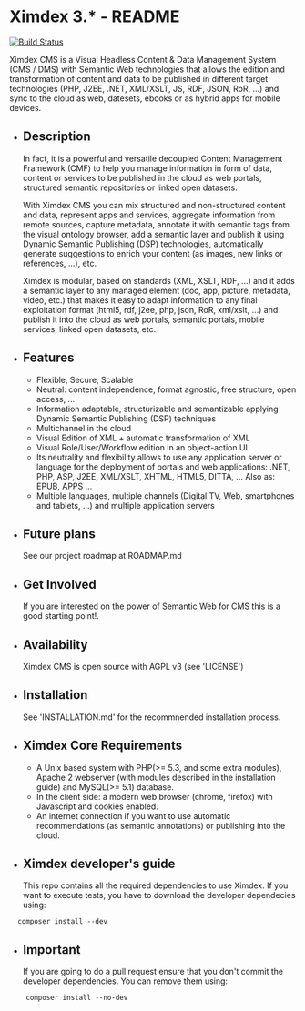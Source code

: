 


# Ximdex 3.* - README

<a href="https://travis-ci.org/XIMDEX/ximdex"><img src="https://travis-ci.org/XIMDEX/ximdex.svg?branch=develop" alt="Build Status"/></a>

Ximdex CMS is a Visual Headless Content & Data Management System (CMS / DMS) with Semantic Web technologies that allows the edition and transformation of content and data to be published in different target technologies (PHP, J2EE, .NET, XML/XSLT, JS, RDF, JSON, RoR, ...) and sync to the cloud as web, datesets, ebooks or as hybrid apps for mobile devices.

* Description
  -----------

  In fact, it is a powerful and versatile decoupled Content Management Framework (CMF) to help you manage information in form of data, content or services to be published in the cloud as web portals, structured semantic repositories or linked open datasets.

  With Ximdex CMS you can mix structured and non-structured content and data, represent apps and services, aggregate information from remote sources, capture metadata, annotate it with semantic tags from the visual ontology browser, add a semantic layer and publish it using Dynamic Semantic Publishing (DSP) technologies, automatically generate suggestions to enrich your content (as images, new links or references, ...), etc.

  Ximdex is modular, based on standards (XML, XSLT, RDF, ...) and it adds a semantic layer to any managed element (doc, app, picture, metadata, video, etc.) that makes it easy to adapt information to any final exploitation format (html5, rdf, j2ee, php, json, RoR, xml/xslt, …) and publish it into the cloud as web portals, semantic portals, mobile services, linked open datasets, etc.

* Features
  --------

  - Flexible, Secure, Scalable
  - Neutral: content independence, format agnostic, free structure, open access, ...
  - Information adaptable, structurizable and semantizable applying Dynamic Semantic Publishing (DSP) techniques
  - Multichannel in the cloud
  - Visual Edition of XML + automatic transformation of XML
  - Visual Role/User/Workflow edition in an object-action UI
  - Its neutrality and flexibility allows to use any application server or language for the deployment of portals and web applications: .NET, PHP, ASP, J2EE, XML/XSLT, XHTML, HTML5, DITTA, ... Also as: EPUB, APPS ...
  - Multiple languages, multiple channels (Digital TV, Web, smartphones and tablets, ...) and multiple application servers


* Future plans
  ------------
  See our project roadmap at ROADMAP.md


* Get Involved
  ------------
  If you are interested on the power of Semantic Web for CMS this is a good starting point!.


* Availability
  ------------
  Ximdex CMS is open source with AGPL v3 (see 'LICENSE')

* Installation
  ------------
  See 'INSTALLATION.md' for the recommnended installation process.

* Ximdex Core Requirements
  ------------------------
  -  A Unix based system with PHP(>= 5.3, and some extra modules), Apache 2 webserver (with modules described in the installation guide) and MySQL(>= 5.1) database.
  -  In the client side: a modern web browser (chrome, firefox) with Javascript and cookies enabled.
  -  An internet connection if you want to use automatic recommendations (as semantic annotations) or publishing into the cloud.
 
* Ximdex developer's guide
  ------------------------

  This repo contains all the required dependencies to use Ximdex. If you want to execute tests, you have to download the developer dependecies using:
    
```{r, engine='bash'}
  composer install --dev
```

* Important
  ------------------------

  If you are going to do a pull request ensure that you don't commit the developer dependencies. You can remove them using:
    
```{r, engine='bash'}
    composer install --no-dev
```
